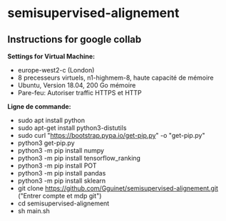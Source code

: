 # semisupervised-alignement

## Instructions for google collab

**Settings for Virtual Machine:**

* europe-west2-c (London)
* 8 precesseurs virtuels, n1-highmem-8, haute capacité de mémoire
* Ubuntu, Version 18.04, 200 Go mémoire
* Pare-feu: Autoriser traffic HTTPS et HTTP

**Ligne de commande:**

* sudo apt install python
* sudo apt-get install python3-distutils
* sudo curl "https://bootstrap.pypa.io/get-pip.py" -o "get-pip.py"
* python3 get-pip.py
* python3 -m pip install numpy
* python3 -m pip install  tensorflow_ranking
* python3 -m pip install POT
* python3 -m pip install pandas
* python3 -m pip install sklearn 
* git clone https://github.com/Gguinet/semisupervised-alignement.git ("Entrer compte et mdp git")
* cd semisupervised-alignement
* sh main.sh
